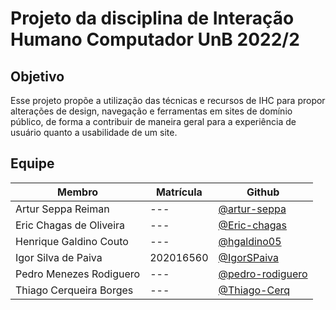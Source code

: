 # Projeto da disciplina de Interação Humano Computador UnB 2022/2
## Objetivo
Esse projeto propõe a utilização das técnicas e recursos de IHC para propor alterações de design, navegação e ferramentas em sites de domínio público, de forma a contribuir de maneira geral para a experiência de usuário quanto a usabilidade de um site.
## Equipe
|Membro|Matrícula|Github|
|------|------|---------|
|Artur Seppa Reiman|---|[@artur-seppa](https://github.com/artur-seppa)
|Eric Chagas de Oliveira|---|[@Eric-chagas](https://github.com/Eric-chagas)
|Henrique Galdino Couto|---|[@hgaldino05](https://github.com/hgaldino05)
|Igor Silva de Paiva|202016560|[@IgorSPaiva](https://github.com/IgorSPaiva)
|Pedro Menezes Rodiguero|---|[@pedro-rodiguero](https://github.com/pedro-rodiguero)
|Thiago Cerqueira Borges|---|[@Thiago-Cerq](https://github.com/Thiago-Cerq)
